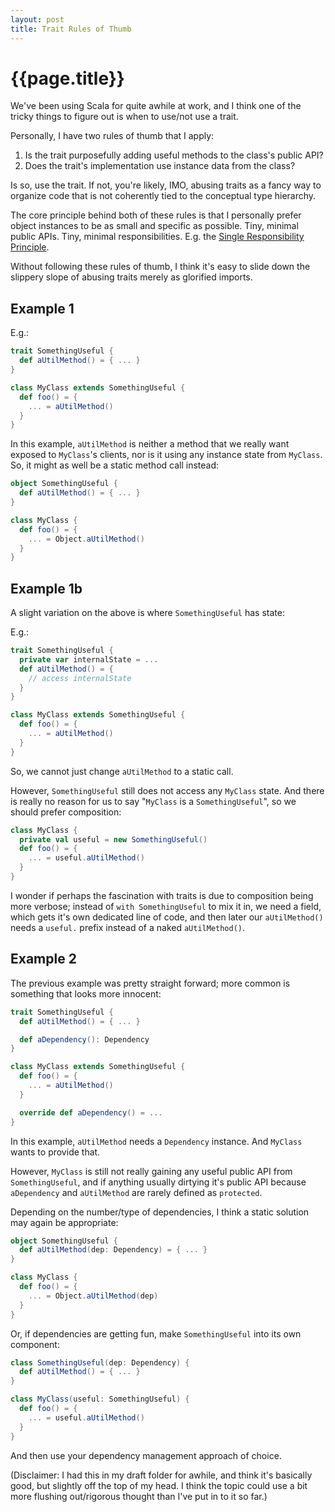 ```yaml
---
layout: post
title: Trait Rules of Thumb
---
```


{{page.title}}
==============

We've been using Scala for quite awhile at work, and I think one of the tricky things to figure out is when to use/not use a trait.

Personally, I have two rules of thumb that I apply:

1. Is the trait purposefully adding useful methods to the class's public API?
2. Does the trait's implementation use instance data from the class?

Is so, use the trait. If not, you're likely, IMO, abusing traits as a fancy way to organize code that is not coherently tied to the conceptual type hierarchy.

The core principle behind both of these rules is that I personally prefer object instances to be as small and specific as possible. Tiny, minimal public APIs. Tiny, minimal responsibilities. E.g. the [Single Responsibility Principle](http://en.wikipedia.org/wiki/Single_responsibility_principle).

Without following these rules of thumb, I think it's easy to slide down the slippery slope of abusing traits merely as glorified imports.

Example 1
---------

E.g.:

```scala
trait SomethingUseful {
  def aUtilMethod() = { ... }
}

class MyClass extends SomethingUseful {
  def foo() = {
    ... = aUtilMethod()
  }
}
```

In this example, `aUtilMethod` is neither a method that we really want exposed to `MyClass`'s clients, nor is it using any instance state from `MyClass`. So, it might as well be a static method call instead:

```scala
object SomethingUseful {
  def aUtilMethod() = { ... }
}

class MyClass {
  def foo() = {
    ... = Object.aUtilMethod()
  }
}
```

Example 1b
----------

A slight variation on the above is where `SomethingUseful` has state:

E.g.:

```scala
trait SomethingUseful {
  private var internalState = ...
  def aUtilMethod() = { 
    // access internalState
  }
}

class MyClass extends SomethingUseful {
  def foo() = {
    ... = aUtilMethod()
  }
}
```

So, we cannot just change `aUtilMethod` to a static call.

However, `SomethingUseful` still does not access any `MyClass` state. And there is really no reason for us to say "`MyClass` is a `SomethingUseful`", so we should prefer composition:

```scala
class MyClass {
  private val useful = new SomethingUseful()
  def foo() = {
    ... = useful.aUtilMethod()
  }
}
```

I wonder if perhaps the fascination with traits is due to composition being more verbose; instead of `with SomethingUseful` to mix it in, we need a field, which gets it's own dedicated line of code, and then later our `aUtilMethod()` needs a `useful.` prefix instead of a naked `aUtilMethod()`.

Example 2
---------

The previous example was pretty straight forward; more common is something that looks more innocent:

```scala
trait SomethingUseful {
  def aUtilMethod() = { ... }

  def aDependency(): Dependency
}

class MyClass extends SomethingUseful {
  def foo() = {
    ... = aUtilMethod()
  }

  override def aDependency() = ...
}
```

In this example, `aUtilMethod` needs a `Dependency` instance. And `MyClass` wants to provide that.

However, `MyClass` is still not really gaining any useful public API from `SomethingUseful`, and if anything usually dirtying it's public API because `aDependency` and `aUtilMethod` are rarely defined as `protected`.

Depending on the number/type of dependencies, I think a static solution may again be appropriate:

```scala
object SomethingUseful {
  def aUtilMethod(dep: Dependency) = { ... }
}

class MyClass {
  def foo() = {
    ... = Object.aUtilMethod(dep)
  }
}
```

Or, if dependencies are getting fun, make `SomethingUseful` into its own component:

```scala
class SomethingUseful(dep: Dependency) {
  def aUtilMethod() = { ... }
}

class MyClass(useful: SomethingUseful) {
  def foo() = {
    ... = useful.aUtilMethod()
  }
}
```

And then use your dependency management approach of choice.

(Disclaimer: I had this in my draft folder for awhile, and think it's basically good, but slightly off the top of my head. I think the topic could use a bit more flushing out/rigorous thought than I've put in to it so far.)


